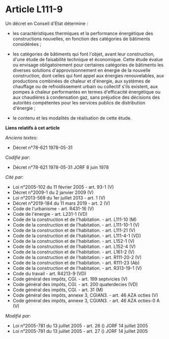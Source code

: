 # Article L111-9

Un décret en Conseil d'Etat détermine :

- les caractéristiques thermiques et la performance énergétique des constructions nouvelles, en fonction des catégories de
bâtiments considérées ;

- les catégories de bâtiments qui font l'objet, avant leur construction, d'une étude de faisabilité technique et économique.
Cette étude évalue ou envisage obligatoirement pour certaines catégories de bâtiments les diverses solutions
d'approvisionnement en énergie de la nouvelle construction, dont celles qui font appel aux énergies renouvelables, aux
productions combinées de chaleur et d'énergie, aux systèmes de chauffage ou de refroidissement urbain ou collectif s'ils
existent, aux pompes à chaleur performantes en termes d'efficacité énergétique ou aux chaudières à condensation gaz, sans
préjudice des décisions des autorités compétentes pour les services publics de distribution d'énergie ;

- le contenu et les modalités de réalisation de cette  étude.

**Liens relatifs à cet article**

_Anciens textes_:

  - Décret n°78-621 1978-05-31

_Codifié par_:

  - Décret n°78-621 1978-05-31 JORF 8 juin 1978

_Cité par_:

  - Loi n°2005-102 du 11 février 2005 - art. 93-1 (V)
  - Décret n°2009-1 du 2 janvier 2009 (V)
  - Loi n°2013-569 du 1er juillet 2013 - art. 1 (V)
  - Décret n°2019-184 du 11 mars 2019 - art. 2 (V)
  - Code de l'urbanisme - art. R431-16 (V)
  - Code de l'énergie - art. L231-1 (VD)
  - Code de la construction et de l'habitation. - art. L111-10 (M)
  - Code de la construction et de l'habitation. - art. L111-10-1 (V)
  - Code de la construction et de l'habitation. - art. L111-21 (V)
  - Code de la construction et de l'habitation. - art. L111-4-1 (VD)
  - Code de la construction et de l'habitation. - art. L152-1 (V)
  - Code de la construction et de l'habitation. - art. L152-4 (V)
  - Code de la construction et de l'habitation. - art. L161-2 (V)
  - Code de la construction et de l'habitation. - art. R111-20-2 (V)
  - Code de la construction et de l'habitation. - art. R111-23 (Ab)
  - Code de la construction et de l'habitation. - art. R313-19-1 (V)
  - Code du travail - art. R4213-9 (VD)
  - Code général des impôts, CGI. - art. 199 septvicies (V)
  - Code général des impôts, CGI. - art. 200 quaterdecies (VD)
  - Code général des impôts, CGI. - art. 31 (M)
  - Code général des impôts, annexe 3, CGIAN3. - art. 46 AZA octies (V)
  - Code général des impôts, annexe 3, CGIAN3. - art. 46 AZA octies-0 A (V)

_Modifié par_:

  - Loi n°2005-781 du 13 juillet 2005 - art. 26 () JORF 14 juillet 2005
  - Loi n°2005-781 du 13 juillet 2005 - art. 27 () JORF 14 juillet 2005
